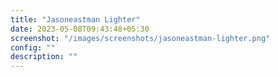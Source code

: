 ```yaml
---
title: "Jasoneastman Lighter"
date: 2023-05-08T09:43:48+05:30
screenshot: "/images/screenshots/jasoneastman-lighter.png"
config: ""
description: ""
---
```

